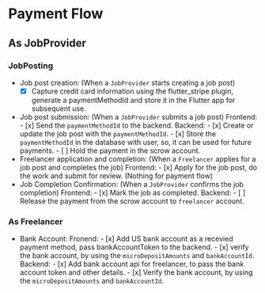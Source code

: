 # Payment Flow

## As JobProvider

### JobPosting

- Job post creation: (When a `JobProvider` starts creating a job post)
    - [x] Capture credit card information using the flutter_stripe plugin, generate a paymentMethodId and store it in the Flutter app for subsequent use.
- Job post submission: (When a `JobProvider` submits a job post)
    Frontend:
        - [x] Send the `paymentMethodId` to the backend.
    Backend:
        - [x] Create or update the job post with the `paymentMethodId`.
        - [x] Store the `paymentMethodId` in the database with user, so, it can be used for future payments.
        - [ ] Hold the payment in the scrow account.
- Freelancer application and completion: (When a `Freelancer` applies for a job post and completes the job)
    Frontend:
        - [x] Apply for the job post, do the work and submit for review. (Nothing for payment flow)
- Job Completion Confirmation: (When a `JobProvider` confirms the job completion)
    Frontend:
        - [x] Mark the job as completed.
    Backend:
        - [ ] Release the payment from the scrow account to `freelancer` account.

### As Freelancer

- Bank Account:
    Fronend:
        - [x] Add US bank account as a recevied payment method, pass bankAccountToken to the backend.
        - [x] verify the bank account, by using the `microDepositAmounts` and `bankAccountId`.
    Backend:
        - [x] Add bank account api for freelancer, to pass the bank account token and other details.
        - [x] Verify the bank account, by using the `microDepositAmounts` and `bankAccountId`.
